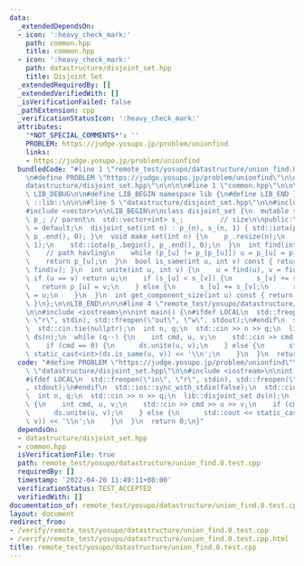 ```yaml
---
data:
  _extendedDependsOn:
  - icon: ':heavy_check_mark:'
    path: common.hpp
    title: common.hpp
  - icon: ':heavy_check_mark:'
    path: datastructure/disjoint_set.hpp
    title: Disjoint Set
  _extendedRequiredBy: []
  _extendedVerifiedWith: []
  _isVerificationFailed: false
  _pathExtension: cpp
  _verificationStatusIcon: ':heavy_check_mark:'
  attributes:
    '*NOT_SPECIAL_COMMENTS*': ''
    PROBLEM: https://judge.yosupo.jp/problem/unionfind
    links:
    - https://judge.yosupo.jp/problem/unionfind
  bundledCode: "#line 1 \"remote_test/yosupo/datastructure/union_find.0.test.cpp\"\
    \n#define PROBLEM \"https://judge.yosupo.jp/problem/unionfind\"\n\n#line 1 \"\
    datastructure/disjoint_set.hpp\"\n\n\n\n#line 1 \"common.hpp\"\n\n\n\n#define\
    \ LIB_DEBUG\n\n#define LIB_BEGIN namespace lib {\n#define LIB_END }\n#define LIB\
    \ ::lib::\n\n\n#line 5 \"datastructure/disjoint_set.hpp\"\n\n#include <numeric>\n\
    #include <vector>\n\nLIB_BEGIN\n\nclass disjoint_set {\n  mutable std::vector<int>\
    \ p_; // parent\n  std::vector<int> s_;         // size\n\npublic:\n  disjoint_set()\
    \ = default;\n  disjoint_set(int n) : p_(n), s_(n, 1) { std::iota(p_.begin(),\
    \ p_.end(), 0); }\n  void make_set(int n) {\n    p_.resize(n);\n    s_.assign(n,\
    \ 1);\n    std::iota(p_.begin(), p_.end(), 0);\n  }\n  int find(int u) const {\n\
    \    // path havling\n    while (p_[u] != p_[p_[u]]) u = p_[u] = p_[p_[u]];\n\
    \    return p_[u];\n  }\n  bool is_same(int u, int v) const { return find(u) ==\
    \ find(v); }\n  int unite(int u, int v) {\n    u = find(u), v = find(v);\n   \
    \ if (u == v) return u;\n    if (s_[u] < s_[v]) {\n      s_[v] += s_[u];\n   \
    \   return p_[u] = v;\n    } else {\n      s_[u] += s_[v];\n      return p_[v]\
    \ = u;\n    }\n  }\n  int get_component_size(int u) const { return s_[find(u)];\
    \ }\n};\n\nLIB_END\n\n\n#line 4 \"remote_test/yosupo/datastructure/union_find.0.test.cpp\"\
    \n\n#include <iostream>\n\nint main() {\n#ifdef LOCAL\n  std::freopen(\"in\",\
    \ \"r\", stdin), std::freopen(\"out\", \"w\", stdout);\n#endif\n  std::ios::sync_with_stdio(false);\n\
    \  std::cin.tie(nullptr);\n  int n, q;\n  std::cin >> n >> q;\n  lib::disjoint_set\
    \ ds(n);\n  while (q--) {\n    int cmd, u, v;\n    std::cin >> cmd >> u >> v;\n\
    \    if (cmd == 0) {\n      ds.unite(u, v);\n    } else {\n      std::cout <<\
    \ static_cast<int>(ds.is_same(u, v)) << '\\n';\n    }\n  }\n  return 0;\n}\n"
  code: "#define PROBLEM \"https://judge.yosupo.jp/problem/unionfind\"\n\n#include\
    \ \"datastructure/disjoint_set.hpp\"\n\n#include <iostream>\n\nint main() {\n\
    #ifdef LOCAL\n  std::freopen(\"in\", \"r\", stdin), std::freopen(\"out\", \"w\"\
    , stdout);\n#endif\n  std::ios::sync_with_stdio(false);\n  std::cin.tie(nullptr);\n\
    \  int n, q;\n  std::cin >> n >> q;\n  lib::disjoint_set ds(n);\n  while (q--)\
    \ {\n    int cmd, u, v;\n    std::cin >> cmd >> u >> v;\n    if (cmd == 0) {\n\
    \      ds.unite(u, v);\n    } else {\n      std::cout << static_cast<int>(ds.is_same(u,\
    \ v)) << '\\n';\n    }\n  }\n  return 0;\n}"
  dependsOn:
  - datastructure/disjoint_set.hpp
  - common.hpp
  isVerificationFile: true
  path: remote_test/yosupo/datastructure/union_find.0.test.cpp
  requiredBy: []
  timestamp: '2022-04-20 11:49:11+08:00'
  verificationStatus: TEST_ACCEPTED
  verifiedWith: []
documentation_of: remote_test/yosupo/datastructure/union_find.0.test.cpp
layout: document
redirect_from:
- /verify/remote_test/yosupo/datastructure/union_find.0.test.cpp
- /verify/remote_test/yosupo/datastructure/union_find.0.test.cpp.html
title: remote_test/yosupo/datastructure/union_find.0.test.cpp
---
```

